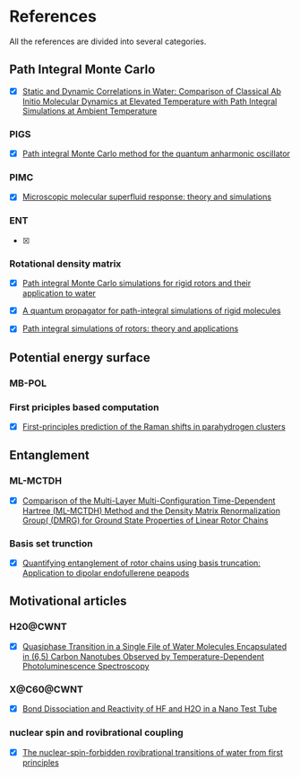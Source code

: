 # References

All the references are divided into several categories.

## Path Integral Monte Carlo

- [x] [Static and Dynamic Correlations in Water: Comparison of Classical Ab Initio Molecular Dynamics at Elevated Temperature with Path Integral Simulations at Ambient Temperature](https://pubs.acs.org/doi/abs/10.1021/acs.jctc.1c01223)


### PIGS

- [x] [Path integral Monte Carlo method for the quantum anharmonic oscillator](https://iopscience.iop.org/article/10.1088/1361-6404/ab9a66)

### PIMC

- [x] [Microscopic molecular superfluid response: theory and simulations](https://arxiv.org/abs/1710.02685)

### ENT

- [x]

### Rotational density matrix

- [x] [Path integral Monte Carlo simulations for rigid rotors and their application to water](https://www.tandfonline.com/doi/abs/10.1080/00268976.2010.528202)

- [x] [A quantum propagator for path-integral simulations of rigid molecules](https://aip.scitation.org/doi/10.1063/1.3544214)

- [x] [Path integral simulations of rotors: theory and applications](https://iopscience.iop.org/article/10.1088/0953-8984/11/11/003/meta)

## Potential energy surface

### MB-POL

### First priciples based computation

- [x] [First-principles prediction of the Raman shifts in parahydrogen clusters](https://aip.scitation.org/doi/10.1063/1.4885275)

## Entanglement

### ML-MCTDH 

- [x] [Comparison of the Multi-Layer Multi-Configuration Time-Dependent Hartree (ML-MCTDH) Method and the Density Matrix Renormalization Group( (DMRG) for Ground State Properties of Linear Rotor Chains](https://aip.scitation.org/doi/10.1063/5.0047090)

### Basis set trunction

- [x] [Quantifying entanglement of rotor chains using basis truncation: Application to dipolar endofullerene peapods](https://aip.scitation.org/doi/full/10.1063/1.5011769)

## Motivational articles

### H20@CWNT

- [x] [Quasiphase Transition in a Single File of Water Molecules Encapsulated in (6,5) Carbon Nanotubes Observed by Temperature-Dependent Photoluminescence Spectroscopy](https://journals.aps.org/prl/abstract/10.1103/PhysRevLett.118.027402)


### X@C60@CWNT

- [x] [Bond Dissociation and Reactivity of HF and H2O in a Nano Test Tube](https://pubs.acs.org/doi/abs/10.1021/acsnano.0c02661)

### nuclear spin and rovibrational coupling

- [x] [The nuclear-spin-forbidden rovibrational transitions of water from first principles](https://arxiv.org/pdf/2203.07945.pdf)


